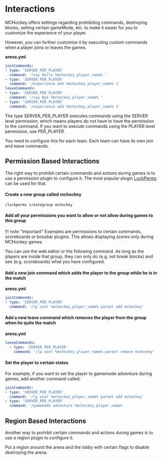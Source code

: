 # Interactions

MCHockey offers settings regarding prohibiting commands, destroying blocks, setting certain gameMode, etc. to make it easier for you to customize the experience of your player.

However, you can further customize it by executing custom commands when a player joins or leaves the games.

**arena.yml**

```yaml
joinCommands:
- type: 'SERVER_PER_PLAYER'
  command: '/say Hello %mchockey_player_name% '
- type: 'SERVER_PER_PLAYER'
  command: '/experience add %mchockey_player_name% 1'
leaveCommands:
- type: 'SERVER_PER_PLAYER'
  command: '/say Bye %mchockey_player_name% '
- type: 'SERVER_PER_PLAYER'
  command: '/experience add %mchockey_player_name% 1'
```

The type SERVER_PER_PLAYER executes commands using the SERVER level permission, which means players do not have to have the permission to the command. If you want to execute commands using the PLAYER level permission, use PER_PLAYER.

You need to configure this for each team. Each team can have its own join and leave commands.

## Permission Based Interactions

The right way to prohibit certain commands and actions during games is to use a permission plugin to configure it. The most popular plugin [LuckPerms](https://www.spigotmc.org/resources/luckperms.28140/) can be used for that.

#### Create a new group called mchockey

```
/luckperms creategroup mchockey
```

#### Add all your permissions you want to allow or not allow during games to this group

!!! note "Important"
    Examples are permissions to certain commands, scoreboards or bossbar plugins. This allows displaying scores only during MCHockey games.

You can use the web editor or the following command. As long as the players are inside that group, they can only do (e.g. not break blocks) and see (e.g. scoreboards) what you have configured.

#### Add a new join command which adds the player to the group while he is in the match

**arena.yml**

```yaml
joinCommands:
- type: 'SERVER_PER_PLAYER'
  command: '/lp user %mchockey_player_name% parent add mchockey'
```

#### Add a new leave command which removes the player from the group when he quits the match

**arena.yml**

```yaml
leaveCommands:
  - type: 'SERVER_PER_PLAYER'
    command: '/lp user %mchockey_player_name% parent remove mchockey'
```

#### Set the player to certain states

For example, if you want to set the player to gamemode adventure during games, add another command called:

```yaml
joinCommands:
- type: 'SERVER_PER_PLAYER'
  command: '/lp user %mchockey_player_name% parent add mchockey'
- type: 'SERVER_PER_PLAYER'
  command: '/gamemode adventure %mchockey_player_name%
```

## Region Based Interactions

Another way to prohibit certain commands and actions during games is to use a region plugin to configure it.

Put a region around the arena and the lobby with certain flags to disable destroying the arena.


